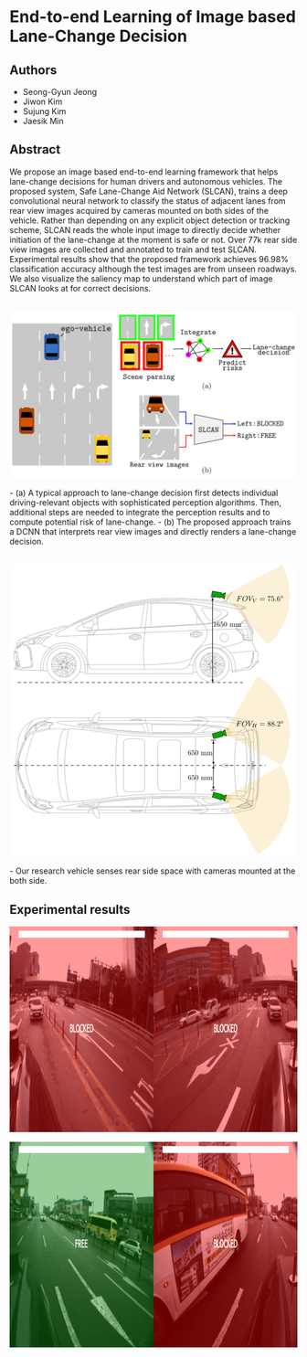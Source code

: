 # End-to-end Learning of Image based Lane-Change Decision

## Authors
  - Seong-Gyun Jeong
  - Jiwon Kim
  - Sujung Kim
  - Jaesik Min

## Abstract
  We propose an image based end-to-end learning framework that helps lane-change decisions for human drivers and autonomous vehicles. The proposed system, Safe Lane-Change Aid Network (SLCAN), trains a deep convolutional neural network to classify the status of adjacent lanes from rear view images acquired by cameras mounted on both sides of the vehicle. Rather than depending on any explicit object detection or tracking scheme, SLCAN reads the whole input image to directly decide whether initiation of the lane-change at the moment is safe or not. Over 77k rear side view images are collected and annotated to train and test SLCAN. Experimental results show that the proposed framework achieves 96.98% classification accuracy although the test images are from unseen roadways. We also visualize the saliency map to understand which part of image SLCAN looks at for correct decisions.
<br />
<br />

<p align="center" >
  <img src="img/overview.jpg" width="640" />  
</p>
  - (a) A typical approach to lane-change decision first detects individual driving-relevant objects with sophisticated perception algorithms. Then, additional steps are needed to integrate the perception results and to compute potential risk of lane-change. 
  - (b) The proposed approach trains a DCNN that interprets rear view images and directly renders a lane-change decision.

<br />
<br />
<p align="center" >
  <img src="img/vehicle.png" width="640" />  
</p>
  - Our research vehicle senses rear side space with cameras mounted at the both side.
  

## Experimental results
<a href="http://www.youtube.com/watch?feature=player_embedded&v=ZTrllS4_xsA
" target="_blank"><img src="img/sunny.png" 
alt="Video results" width="1280" height="360" /></a>

<a href="http://www.youtube.com/watch?feature=player_embedded&v=dWnuuFYUKdI
" target="_blank"><img src="img/dizzle.png" 
alt="Video results" width="1280" height="360" /></a>
